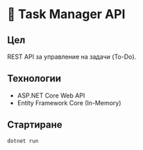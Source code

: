 # 📝 Task Manager API

## Цел
REST API за управление на задачи (To-Do).

## Технологии
- ASP.NET Core Web API
- Entity Framework Core (In-Memory)

## Стартиране
```bash
dotnet run
